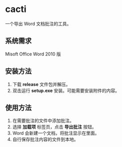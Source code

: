 # cacti

一个导出 Word 文档批注的工具。


## 系统需求

Misoft Office Word 2010 版

## 安装方法

1. 下载 __release__ 文件包并解压。
2. 双击运行 __setup.exe__ 安装。可能需要安装附件的内容。


## 使用方法

1. 在需要批注的文件中添加批注。
2. 选择 **加载项** 标签页，点击 **导出批注** 按钮。
3. Word 会新建一个文档，将批注显示在里面。
4. 自行保存批注内容的文件到本地。
